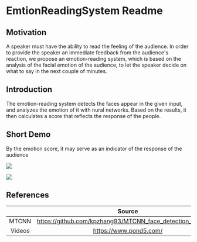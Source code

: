 # EmtionReadingSystem Readme

## Motivation
A speaker must have the ability to read the feeling of the audience. In order to provide the speaker an immediate feedback from the audience's reaction, we propose an emotion-reading system, which is based on the analysis of the facial emotion of the audience, to let the speaker decide on what to say in the next couple of minutes. 

## Introduction
The emotion-reading system detects the faces appear in the given input, and analyzes the emotion of it with nural networks. Based on the results, it then calculates a score that reflects the response of the people.



## Short Demo

By the emotion score, it may serve as an indicator of the response of the audience  

![](https://i.imgur.com/9GluFVv.gif)   
    

![](https://user-images.githubusercontent.com/18246639/43982695-ff1a5360-9cab-11e8-83fb-12cbbb8130fc.gif)




## References
|              | Source                                                                                                             |
| :----------------: | :----------------------------------------------------------------------------------------------------------------: |
| MTCNN              | https://github.com/kpzhang93/MTCNN_face_detection_alignment |
| Videos              | https://www.pond5.com/ |
